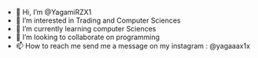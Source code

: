 - 👋 Hi, I’m @YagamiRZX1
- 👀 I’m interested in Trading and Computer Sciences
- 🌱 I’m currently learning computer Sciences
- 💞️ I’m looking to collaborate on programming
- 📫 How to reach me send me a message on my instagram : @yagaaax1x

<!---
YagamiRZX1/YagamiRZX1 is a ✨ special ✨ repository because its `README.md` (this file) appears on your GitHub profile.
You can click the Preview link to take a look at your changes.
--->
